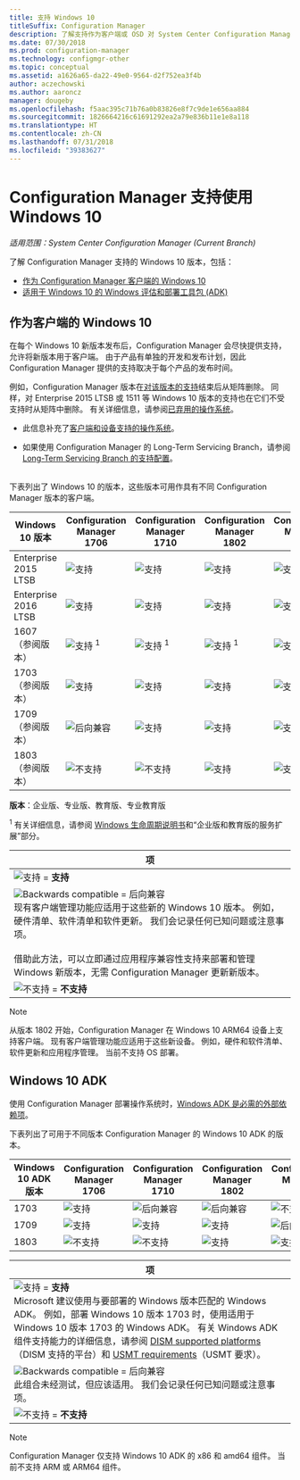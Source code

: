 ```yaml
---
title: 支持 Windows 10
titleSuffix: Configuration Manager
description: 了解支持作为客户端或 OSD 对 System Center Configuration Manager 使用的 Windows 10 版本
ms.date: 07/30/2018
ms.prod: configuration-manager
ms.technology: configmgr-other
ms.topic: conceptual
ms.assetid: a1626a65-da22-49e0-9564-d2f752ea3f4b
author: aczechowski
ms.author: aaroncz
manager: dougeby
ms.openlocfilehash: f5aac395c71b76a0b83826e8f7c9de1e656aa884
ms.sourcegitcommit: 1826664216c61691292ea2a79e836b11e1e8a118
ms.translationtype: HT
ms.contentlocale: zh-CN
ms.lasthandoff: 07/31/2018
ms.locfileid: "39383627"
---
```

# <a name="support-for-windows-10-in-configuration-manager"></a>Configuration Manager 支持使用 Windows 10  

*适用范围：System Center Configuration Manager (Current Branch)*


了解 Configuration Manager 支持的 Windows 10 版本，包括：
 -  [作为 Configuration Manager 客户端的 Windows 10](#windows-10-as-a-client)
 -  [适用于 Windows 10 的 Windows 评估和部署工具包 (ADK)](#windows-10-adk)



## <a name="windows-10-as-a-client"></a>作为客户端的 Windows 10
在每个 Windows 10 新版本发布后，Configuration Manager 会尽快提供支持，允许将新版本用于客户端。 由于产品有单独的开发和发布计划，因此 Configuration Manager 提供的支持取决于每个产品的发布时间。

例如，Configuration Manager 版本在[对该版本的支持](/sccm/core/servers/manage/current-branch-versions-supported)结束后从矩阵删除。 同样，对 Enterprise 2015 LTSB 或 1511 等 Windows 10 版本的支持也在它们不受支持时从矩阵中删除。 有关详细信息，请参阅[已弃用的操作系统](/sccm/core/plan-design/changes/deprecated/removed-and-deprecated-client#deprecated-client-operating-systems)。

-   此信息补充了[客户端和设备支持的操作系统](/sccm/core/plan-design/configs/supported-operating-systems-for-clients-and-devices)。  

-   如果使用 Configuration Manager 的 Long-Term Servicing Branch，请参阅 [Long-Term Servicing Branch 的支持配置](/sccm/core/understand/supported-configurations-for-ltsb)。  

<br/>
下表列出了 Windows 10 的版本，这些版本可用作具有不同 Configuration Manager 版本的客户端。

| Windows 10 版本 | Configuration Manager 1706 | Configuration Manager 1710 | Configuration Manager 1802 | Configuration Manager 1806 |
|---------------------|-----|-----|-----|-----|
| Enterprise 2015 LTSB            <!--10/14/2025-->   | ![支持](media/green_check.png) | ![支持](media/green_check.png) | ![支持](media/green_check.png) | ![支持](media/green_check.png) |
| Enterprise 2016 LTSB            <!--10/13/2026-->   | ![支持](media/green_check.png) | ![支持](media/green_check.png) | ![支持](media/green_check.png) | ![支持](media/green_check.png) |
| 1607   <br />（参阅版本）<!--04+6/10/2018-->   | ![支持](media/green_check.png) <sup>1</sup> | ![支持](media/green_check.png) <sup>1</sup> | ![支持](media/green_check.png) <sup>1</sup> | ![支持](media/green_check.png) <sup>1</sup> |
| 1703   <br />（参阅版本）<!--10+6/09/2018-->   | ![支持](media/green_check.png) | ![支持](media/green_check.png) | ![支持](media/green_check.png) | ![支持](media/green_check.png) |
| 1709   <br />（参阅版本）<!--04+6/09/2019-->   | ![后向兼容](media/blue_compat.png) | ![支持](media/green_check.png) | ![支持](media/green_check.png) | ![支持](media/green_check.png) |
| 1803   <br />（参阅版本）<!--11/12/2019-->   | ![不支持](media/Red_X.png) | ![不支持](media/Red_X.png) | ![支持](media/green_check.png) | ![支持](media/green_check.png) |

<!-- lifecycle reference: https://support.microsoft.com/help/13853/windows-lifecycle-fact-sheet -->

**版本**：企业版、专业版、教育版、专业教育版   

<sup>1</sup> 有关详细信息，请参阅 [Windows 生命周期说明书](https://support.microsoft.com/help/13853/windows-lifecycle-fact-sheet)和“企业版和教育版的服务扩展”部分。

| 项 |
|--|
| ![支持](media/green_check.png) = **支持**  |
| ![Backwards compatible](media/blue_compat.png)  = 后向兼容 <br/> 现有客户端管理功能应适用于这些新的 Windows 10 版本。 例如，硬件清单、软件清单和软件更新。 我们会记录任何已知问题或注意事项。 <br><br>借助此方法，可以立即通过应用程序兼容性支持来部署和管理 Windows 新版本，无需 Configuration Manager 更新新版本。 |
| ![不支持](media/Red_X.png) = **不支持** |

 > [!NOTE]  
 > 从版本 1802 开始，Configuration Manager 在 Windows 10 ARM64 设备上支持客户端。 现有客户端管理功能应适用于这些新设备。 例如，硬件和软件清单、软件更新和应用程序管理。 当前不支持 OS 部署。 <!-- 1353704 --> 



## <a name="windows-10-adk"></a>Windows 10 ADK
使用 Configuration Manager 部署操作系统时，[Windows ADK 是必需的外部依赖项](/sccm/osd/plan-design/infrastructure-requirements-for-operating-system-deployment)。

下表列出了可用于不同版本 Configuration Manager 的 Windows 10 ADK 的版本。

| Windows 10 ADK 版本  | Configuration Manager 1706 | Configuration Manager 1710 | Configuration Manager 1802 | Configuration Manager 1806 |
|--------------------|-----|-----|-----|-----|
| 1703  | ![支持](media/green_check.png) | ![后向兼容](media/blue_compat.png) | ![后向兼容](media/blue_compat.png) | ![不支持](media/Red_X.png)   |
| 1709  | ![支持](media/green_check.png) | ![支持](media/green_check.png) | ![支持](media/green_check.png) | ![后向兼容](media/blue_compat.png) |
| 1803  | ![不支持](media/Red_X.png)   | ![不支持](media/Red_X.png) | ![支持](media/green_check.png) | ![支持](media/green_check.png) |

|项|
|--|
| ![支持](media/green_check.png) = **支持** <br/> Microsoft 建议使用与要部署的 Windows 版本匹配的 Windows ADK。 例如，部署 Windows 10 版本 1703 时，使用适用于 Windows 10 版本 1703 的 Windows ADK。 有关 Windows ADK 组件支持能力的详细信息，请参阅 [DISM supported platforms](https://docs.microsoft.com/windows-hardware/manufacture/desktop/dism-supported-platforms)（DISM 支持的平台）和 [USMT requirements](https://docs.microsoft.com/windows/deployment/usmt/usmt-requirements#bkmk-1)（USMT 要求）。 |
| ![Backwards compatible](media/blue_compat.png)  = 后向兼容 <br/> 此组合未经测试，但应该适用。 我们会记录任何已知问题或注意事项。 |
| ![不支持](media/Red_X.png) = **不支持** |

 > [!Note]  
 > Configuration Manager 仅支持 Windows 10 ADK 的 x86 和 amd64 组件。 当前不支持 ARM 或 ARM64 组件。 
